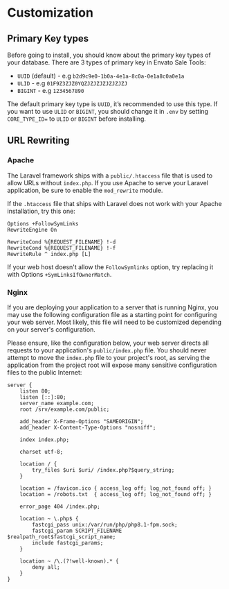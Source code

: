 # Customization

## Primary Key types

Before going to install, you should know about the primary key types of your database. There are 3 types of primary key
in Envato Sale Tools:

- `UUID` (default) - e.g `b2d9c9e0-1b0a-4e1a-8c0a-0e1a8c0a0e1a`
- `ULID` - e.g `01F9Z3ZJZ0YQZJZJZJZJZJZJZJ`
- `BIGINT` - e.g `1234567890`

The default primary key type is `UUID`, it’s recommended to use this type. If you want to use `ULID` or `BIGINT`, you
should change it in `.env` by setting `CORE_TYPE_ID=` to `ULID` or `BIGINT` before installing.

## URL Rewriting

### Apache

The Laravel framework ships with a `public/.htaccess` file that is used to allow URLs without `index.php`. If you use
Apache to serve your Laravel application, be sure to enable the `mod_rewrite` module.

If the `.htaccess` file that ships with Laravel does not work with your Apache installation, try this one:

```nginx
Options +FollowSymLinks
RewriteEngine On

RewriteCond %{REQUEST_FILENAME} !-d
RewriteCond %{REQUEST_FILENAME} !-f
RewriteRule ^ index.php [L]
```

If your web host doesn't allow the `FollowSymlinks` option, try replacing it with Options `+SymLinksIfOwnerMatch`.

### Nginx

If you are deploying your application to a server that is running Nginx, you may use the following configuration file as
a starting point for configuring your web server. Most likely, this file will need to be customized depending on your
server's configuration.

Please ensure, like the configuration below, your web server directs all requests to your
application's `public/index.php`
file. You should never attempt to move the `index.php` file to your project's root, as serving the application from the
project root will expose many sensitive configuration files to the public Internet:

```nginx
server {
    listen 80;
    listen [::]:80;
    server_name example.com;
    root /srv/example.com/public;
 
    add_header X-Frame-Options "SAMEORIGIN";
    add_header X-Content-Type-Options "nosniff";
 
    index index.php;
 
    charset utf-8;
 
    location / {
        try_files $uri $uri/ /index.php?$query_string;
    }
 
    location = /favicon.ico { access_log off; log_not_found off; }
    location = /robots.txt  { access_log off; log_not_found off; }
 
    error_page 404 /index.php;
 
    location ~ \.php$ {
        fastcgi_pass unix:/var/run/php/php8.1-fpm.sock;
        fastcgi_param SCRIPT_FILENAME $realpath_root$fastcgi_script_name;
        include fastcgi_params;
    }
 
    location ~ /\.(?!well-known).* {
        deny all;
    }
}
```
